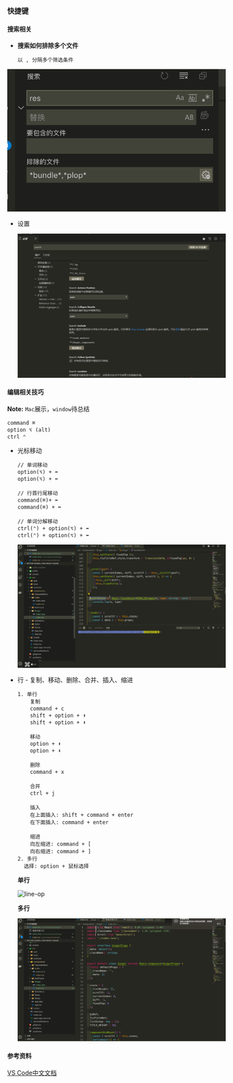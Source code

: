 ### 快捷键

#### 搜索相关

- **搜索如何排除多个文件**

  ```
  以 , 分隔多个筛选条件
  ```

![search-exclude.png](./images/search-exclude.png ":no-zoom")



- 设置

  ![search-setting](./images/search-setting.png ":no-zoom")

#### 编辑相关技巧

**Note:** `Mac`展示，`window`待总结

```
command ⌘
option ⌥ (alt)
ctrl ⌃
```



- 光标移动

  ```
  // 单词移动
  option(⌥) + ➡️
  option(⌥) + ⬅️
  
  // 行首行尾移动
  command(⌘)+ ➡️
  command(⌘) + ⬅️
  
  // 单词分解移动
  ctrl(⌃) + option(⌥) + ➡️
  ctrl(⌃) + option(⌥) + ⬅️
  ```

  ![cursor-op](./images/cursor-op.gif ":no-zoom")

- 行 - 复制、移动、删除、合并、插入、缩进

  ```
  1. 单行
      复制
      command + c
      shift + option + ⬆️
      shift + option + ⬇️
  
      移动
      option + ⬆️
      option + ⬇️
  
      删除
      command + x
  
      合并
      ctrl + j
  
      插入
      在上面插入: shift + command + enter
      在下面插入: command + enter
  
      缩进
      向左缩进: command + [
      向右缩进: command + ]
  2. 多行
    选择: option + 鼠标选择
  
  ```

  **单行**

  ![line-op](./images/line-op.gif ":no-zoom")

  **多行**

  ![multiple-line-op](./images/multiple-line-op.gif ":no-zoom")

#### 参考资料

[VS Code中文文档](https://jeasonstudio.gitbooks.io/vscode-cn-doc/)